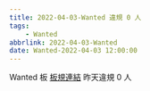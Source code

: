 ```yaml
---
title: 2022-04-03-Wanted 違規 0 人
tags:
    - Wanted
abbrlink: 2022-04-03-Wanted
date: Wanted-2022-04-03 12:00:00
---
```

Wanted 板 [板規連結](https://www.ptt.cc/bbs/Wanted/M.1608829773.A.D3B.html)
昨天違規 0 人
